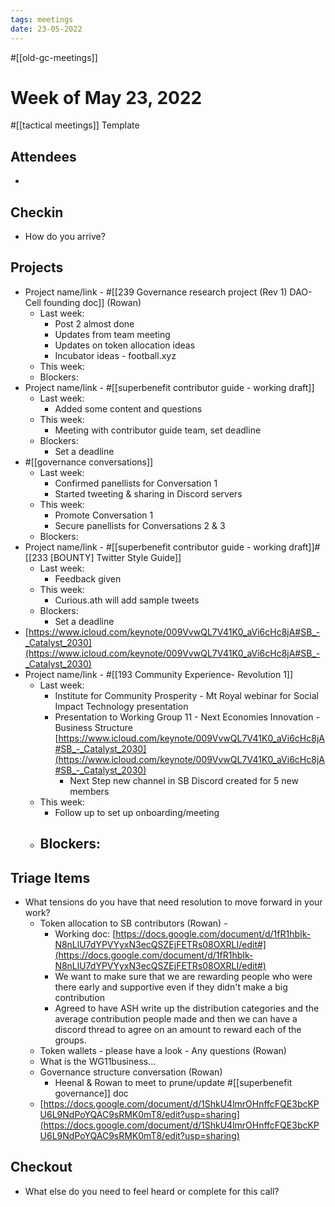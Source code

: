 ```yaml
---
tags: meetings
date: 23-05-2022
---
```

#[[old-gc-meetings]] 
# Week of May 23, 2022
#[[tactical meetings]] Template

## Attendees
- 

## Checkin
- How do you arrive?

## Projects
- Project name/link - #[[239 Governance research project (Rev 1) DAO-Cell founding doc]]  (Rowan)
	- Last week:
		- Post 2 almost done
		- Updates from team meeting
		- Updates on token allocation ideas
		- Incubator ideas - football.xyz
	- This week:
	- Blockers:
- Project name/link - #[[superbenefit contributor guide - working draft]] 
	- Last week: 
		- Added some content and questions
	- This week:
		- Meeting with contributor guide team, set deadline
	- Blockers:
		- Set a deadline
- #[[governance conversations]] 
	- Last week: 
		- Confirmed panellists for Conversation 1
		- Started tweeting & sharing in Discord servers
	- This week:
		- Promote Conversation 1
		- Secure panellists for Conversations 2 & 3
	- Blockers:
- Project name/link - #[[superbenefit contributor guide - working draft]]#[[233 [BOUNTY] Twitter Style Guide]]  
	- Last week: 
		- Feedback given 
	- This week:
		- Curious.ath will add sample tweets
	- Blockers:
		- Set a deadline
- [https://www.icloud.com/keynote/009VvwQL7V41K0_aVi6cHc8jA#SB_-_Catalyst_2030](https://www.icloud.com/keynote/009VvwQL7V41K0_aVi6cHc8jA#SB_-_Catalyst_2030) 
- Project name/link - #[[193 Community Experience- Revolution 1]] 
	- Last week: 
		- Institute for Community Prosperity - Mt Royal webinar for Social Impact Technology presentation
		- Presentation to Working Group 11 - Next Economies Innovation - Business Structure [https://www.icloud.com/keynote/009VvwQL7V41K0_aVi6cHc8jA#SB_-_Catalyst_2030](https://www.icloud.com/keynote/009VvwQL7V41K0_aVi6cHc8jA#SB_-_Catalyst_2030) 
			- Next Step new channel in SB Discord created for 5 new members
	- This week:
		- Follow up to set up onboarding/meeting 
	- Blockers:
		- 

## Triage Items
- What tensions do you have that need resolution to move forward in your work?
	- Token allocation to SB contributors (Rowan) - 
		- Working doc: [https://docs.google.com/document/d/1fR1hbIk-N8nLlU7dYPVYyxN3ecQSZEjFETRs08OXRLI/edit#](https://docs.google.com/document/d/1fR1hbIk-N8nLlU7dYPVYyxN3ecQSZEjFETRs08OXRLI/edit#) 
		- We want to make sure that we are rewarding people who were there early and supportive even if they didn't make a big contribution
		- Agreed to have ASH write up the distribution categories and the average contribution people made and then we can have a discord thread to agree on an amount to reward each of the groups. 
	- Token wallets - please have a look - Any questions (Rowan)
	- What is the WG11business...
	- Governance structure conversation (Rowan)
		- Heenal & Rowan to meet to prune/update #[[superbenefit governance]] doc
	- [https://docs.google.com/document/d/1ShkU4lmrOHnffcFQE3bcKPU6L9NdPoYQAC9sRMK0mT8/edit?usp=sharing](https://docs.google.com/document/d/1ShkU4lmrOHnffcFQE3bcKPU6L9NdPoYQAC9sRMK0mT8/edit?usp=sharing) 

## Checkout
- What else do you need to feel heard or complete for this call?

